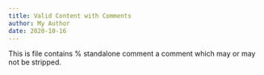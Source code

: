 ```yaml
---
title: Valid Content with Comments
author: My Author
date: 2020-10-16
---
```

This is file contains
% standalone comment
a comment which may or may not be stripped.

